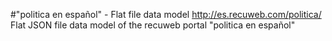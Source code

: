 #"politica en español" - Flat file data model
http://es.recuweb.com/politica/
Flat JSON file data model of the recuweb portal "politica en español"

